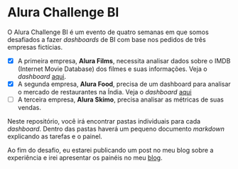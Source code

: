 # Alura Challenge BI

O Alura Challenge BI é um evento de quatro semanas em que somos desafiados a fazer _dashboards_ de BI com base nos pedidos de três empresas fictícias.

- [x] A primeira empresa, **Alura Films**, necessita analisar dados sobre o IMDB (Internet Movie Database) dos filmes e suas informações. Veja o _dashboard_ [aqui](https://bit.ly/3HnLPxt).
- [x] A segunda empresa, **Alura Food**, precisa de um dashboard para analisar o mercado de restaurantes na Índia. Veja o _dashboard_ [aqui](https://bit.ly/3tawI5h)
- [ ] A terceira empresa, **Alura Skimo**, precisa analisar as métricas de suas vendas.

Neste repositório, você irá encontrar pastas individuais para cada _dashboard_. Dentro das pastas haverá um pequeno documento _markdown_ explicando as tarefas e o painel.

Ao fim do desafio, eu estarei publicando um post no meu blog sobre a experiência e irei apresentar os painéis no meu [blog](https://devmedeiros.github.io/pt/).
